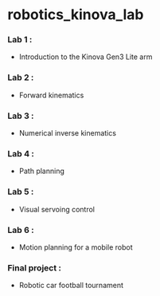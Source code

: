 # robotics_kinova_lab
### Lab 1 : 
- Introduction to the Kinova Gen3 Lite arm
### Lab 2 : 
- Forward kinematics
### Lab 3 : 
- Numerical inverse kinematics
### Lab 4 : 
- Path planning
### Lab 5 : 
- Visual servoing control
### Lab 6 : 
- Motion planning for a mobile robot
### Final project : 
- Robotic car football tournament
